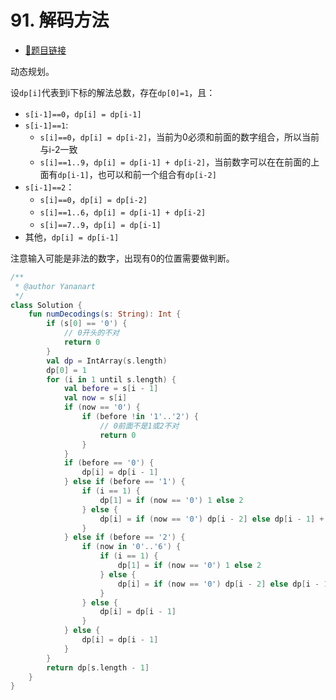 # 91. 解码方法

- [🔗题目链接](https://leetcode-cn.com/problems/decode-ways/)

动态规划。

设`dp[i]`代表到i下标的解法总数，存在`dp[0]=1`，且：

- `s[i-1]==0`，`dp[i] = dp[i-1]`
- `s[i-1]==1`:
    - `s[i]==0`，`dp[i] = dp[i-2]`，当前为0必须和前面的数字组合，所以当前与i-2一致
    - `s[i]==1..9`，`dp[i] = dp[i-1] + dp[i-2]`，当前数字可以在在前面的上面有`dp[i-1]`，也可以和前一个组合有`dp[i-2]`
- `s[i-1]==2`：
    - `s[i]==0`，`dp[i] = dp[i-2]`
    - `s[i]==1..6`，`dp[i] = dp[i-1] + dp[i-2]`
    - `s[i]==7..9`，`dp[i] = dp[i-1]`
- 其他，`dp[i] = dp[i-1]`

注意输入可能是非法的数字，出现有0的位置需要做判断。

```kotlin
/**
 * @author Yananart
 */
class Solution {
    fun numDecodings(s: String): Int {
        if (s[0] == '0') {
            // 0开头的不对
            return 0
        }
        val dp = IntArray(s.length)
        dp[0] = 1
        for (i in 1 until s.length) {
            val before = s[i - 1]
            val now = s[i]
            if (now == '0') {
                if (before !in '1'..'2') {
                    // 0前面不是1或2不对
                    return 0
                }
            }
            if (before == '0') {
                dp[i] = dp[i - 1]
            } else if (before == '1') {
                if (i == 1) {
                    dp[1] = if (now == '0') 1 else 2
                } else {
                    dp[i] = if (now == '0') dp[i - 2] else dp[i - 1] + dp[i - 2]
                }
            } else if (before == '2') {
                if (now in '0'..'6') {
                    if (i == 1) {
                        dp[1] = if (now == '0') 1 else 2
                    } else {
                        dp[i] = if (now == '0') dp[i - 2] else dp[i - 1] + dp[i - 2]
                    }
                } else {
                    dp[i] = dp[i - 1]
                }
            } else {
                dp[i] = dp[i - 1]
            }
        }
        return dp[s.length - 1]
    }
}
```
